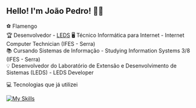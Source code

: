## Hello! I'm João Pedro! 👋🏻
⚽ Flamengo <br>
🏆 Desenvolvedor - [LEDS](https://github.com/leds-conectafapes)
🖥 Técnico Informática para Internet - Internet Computer Technician (IFES - Serra) <br>
📚 Cursando Sistemas de Informação - Studying Information Systems 3/8 (IFES - Serra) <br>
💡 Desenvolvedor do Laboratório de Extensão e Desenvolvimento de Sistemas (LEDS) - LEDS Developer 



💻 Tecnologias que já utilizei <br>

[![My Skills](https://skillicons.dev/icons?i=vscode,visualstudio,vue,vuetify,py,java,spring,mysql,postgres,php,js,ts,nodejs,html,css,bootstrap,git,github,androidstudio,docker,elixir,c,idea,linux,windows,maven,npm,obsidian,postman,powershell&perline=10)](https://skillicons.dev)
